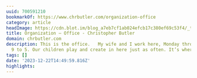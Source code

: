 ```yaml
---
uuid: 700591210
bookmarkOf: https://www.chrbutler.com/organization-office
category: article
headImage: https://cdn.blot.im/blog_a7eb7cf1ab024efcb17c380ef69c53f4/_thumbnails/d04f5c88-baba-40f0-985f-0033147a7686/large.jpg
title: Organization – Office - Christopher Butler
domain: chrbutler.com
description: This is the office.   My wife and I work here, Monday through Friday,
  9 to 5. Our children play and create in here just as often. It’s where we
tags: []
date: '2023-12-22T14:49:59.816Z'
highlights:
---
```




